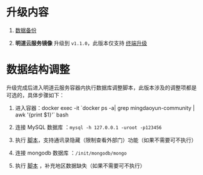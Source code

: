 # 升级内容

1. [数据备份](https://github.com/mingdaocom/private-deployment/wiki/%E5%8D%95%E6%9C%BA%E6%A8%A1%E5%BC%8F%E6%95%B0%E6%8D%AE%E5%A4%87%E4%BB%BD%E4%B8%8E%E8%BF%98%E5%8E%9F)
   
1. **明道云服务镜像** 升级到 `v1.1.0`，此版本仅支持 [终端升级](https://github.com/mingdaocom/private-deployment/wiki/%E7%89%88%E6%9C%AC%E5%8D%87%E7%BA%A7#%E7%BB%88%E7%AB%AF%E5%8D%87%E7%BA%A7)

# 数据结构调整

升级完成后进入明道云服务容器内执行数据库调整脚本，此版本涉及的调整项都是可选的，具体步骤如下：

1. 进入容器：docker exec -it  \`docker ps -a| grep mingdaoyun-community | awk '{print $1}'\` bash

1. 连接 MySQL 数据库 ：`mysql -h 127.0.0.1 -uroot -p123456` 

1. 执行 [脚本](https://github.com/mingdaocom/private-deployment/tree/master/docs/upgrade/v1.1.0/db/mysql/DDL.sql)，支持通讯录隐藏（限制查看外部门）功能（如果不需要可不执行）

1. 连接 mongodb 数据库 ：`/init/mongodb/mongo` 

1. 执行 [脚本](https://github.com/mingdaocom/private-deployment/tree/master/docs/upgrade/v1.1.0/db/mongodb/DML.sql) ，补充地区数据缺失（如果不需要可不执行）





